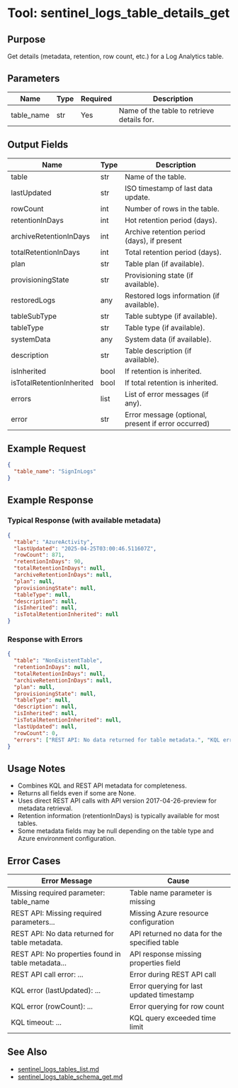 # Tool: sentinel_logs_table_details_get

## Purpose
Get details (metadata, retention, row count, etc.) for a Log Analytics table.

## Parameters
| Name       | Type | Required | Description                                 |
|------------|------|----------|---------------------------------------------|
| table_name | str  | Yes      | Name of the table to retrieve details for.  |

## Output Fields
| Name                     | Type   | Description                                |
|--------------------------|--------|--------------------------------------------|
| table                    | str    | Name of the table.                         |
| lastUpdated              | str    | ISO timestamp of last data update.         |
| rowCount                 | int    | Number of rows in the table.               |
| retentionInDays          | int    | Hot retention period (days).               |
| archiveRetentionInDays   | int    | Archive retention period (days), if present|
| totalRetentionInDays     | int    | Total retention period (days).             |
| plan                     | str    | Table plan (if available).                 |
| provisioningState        | str    | Provisioning state (if available).         |
| restoredLogs             | any    | Restored logs information (if available).  |
| tableSubType             | str    | Table subtype (if available).              |
| tableType                | str    | Table type (if available).                 |
| systemData               | any    | System data (if available).                |
| description              | str    | Table description (if available).          |
| isInherited              | bool   | If retention is inherited.                 |
| isTotalRetentionInherited| bool   | If total retention is inherited.           |
| errors                   | list   | List of error messages (if any).           |
| error                    | str    | Error message (optional, present if error occurred)|

## Example Request
```json
{
  "table_name": "SignInLogs"
}
```

## Example Response

### Typical Response (with available metadata)
```json
{
  "table": "AzureActivity",
  "lastUpdated": "2025-04-25T03:00:46.511607Z",
  "rowCount": 871,
  "retentionInDays": 90,
  "totalRetentionInDays": null,
  "archiveRetentionInDays": null,
  "plan": null,
  "provisioningState": null,
  "tableType": null,
  "description": null,
  "isInherited": null,
  "isTotalRetentionInherited": null
}
```

### Response with Errors
```json
{
  "table": "NonExistentTable",
  "retentionInDays": null,
  "totalRetentionInDays": null,
  "archiveRetentionInDays": null,
  "plan": null,
  "provisioningState": null,
  "tableType": null,
  "description": null,
  "isInherited": null,
  "isTotalRetentionInherited": null,
  "lastUpdated": null,
  "rowCount": 0,
  "errors": ["REST API: No data returned for table metadata.", "KQL error (lastUpdated): Table not found"]
}
```

## Usage Notes
- Combines KQL and REST API metadata for completeness.
- Returns all fields even if some are None.
- Uses direct REST API calls with API version 2017-04-26-preview for metadata retrieval.
- Retention information (retentionInDays) is typically available for most tables.
- Some metadata fields may be null depending on the table type and Azure environment configuration.

## Error Cases
| Error Message                                        | Cause                                       |
|----------------------------------------------------|---------------------------------------------|
| Missing required parameter: table_name               | Table name parameter is missing             |
| REST API: Missing required parameters...            | Missing Azure resource configuration        |
| REST API: No data returned for table metadata.      | API returned no data for the specified table|
| REST API: No properties found in table metadata...  | API response missing properties field       |
| REST API call error: ...                            | Error during REST API call                  |
| KQL error (lastUpdated): ...                        | Error querying for last updated timestamp   |
| KQL error (rowCount): ...                           | Error querying for row count                |
| KQL timeout: ...                                    | KQL query exceeded time limit               |

## See Also
- [sentinel_logs_tables_list.md](sentinel_logs_tables_list.md)
- [sentinel_logs_table_schema_get.md](sentinel_logs_table_schema_get.md)
